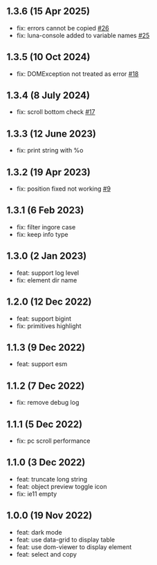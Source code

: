 ## 1.3.6 (15 Apr 2025)

* fix: errors cannot be copied [#26](https://github.com/liriliri/luna/issues/26)
* fix: luna-console added to variable names [#25](https://github.com/liriliri/luna/issues/25) 

## 1.3.5 (10 Oct 2024)

* fix: DOMException not treated as error [#18](https://github.com/liriliri/luna/issues/18)

## 1.3.4 (8 July 2024)

* fix: scroll bottom check [#17](https://github.com/liriliri/luna/pull/17)

## 1.3.3 (12 June 2023)

* fix: print string with %o

## 1.3.2 (19 Apr 2023)

* fix: position fixed not working [#9](https://github.com/liriliri/luna/issues/9)

## 1.3.1 (6 Feb 2023)

* fix: filter ingore case
* fix: keep info type

## 1.3.0 (2 Jan 2023)

* feat: support log level
* fix: element dir name

## 1.2.0 (12 Dec 2022)

* feat: support bigint
* fix: primitives highlight

## 1.1.3 (9 Dec 2022)

* feat: support esm

## 1.1.2 (7 Dec 2022)

* fix: remove debug log

## 1.1.1 (5 Dec 2022)

* fix: pc scroll performance

## 1.1.0 (3 Dec 2022)

* feat: truncate long string
* feat: object preview toggle icon
* fix: ie11 empty

## 1.0.0 (19 Nov 2022)

* feat: dark mode
* feat: use data-grid to display table
* feat: use dom-viewer to display element
* feat: select and copy